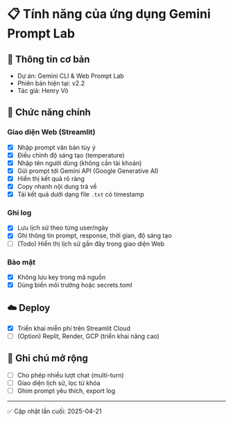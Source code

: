 # 📋 Tính năng của ứng dụng Gemini Prompt Lab

## 🧱 Thông tin cơ bản
- Dự án: Gemini CLI & Web Prompt Lab
- Phiên bản hiện tại: v2.2
- Tác giả: Henry Võ

## 🎯 Chức năng chính

### Giao diện Web (Streamlit)
- [x] Nhập prompt văn bản tùy ý
- [x] Điều chỉnh độ sáng tạo (temperature)
- [x] Nhập tên người dùng (không cần tài khoản)
- [x] Gửi prompt tới Gemini API (Google Generative AI)
- [x] Hiển thị kết quả rõ ràng
- [x] Copy nhanh nội dung trả về
- [x] Tải kết quả dưới dạng file `.txt` có timestamp

### Ghi log
- [x] Lưu lịch sử theo từng user/ngày
- [x] Ghi thông tin prompt, response, thời gian, độ sáng tạo
- [ ] (Todo) Hiển thị lịch sử gần đây trong giao diện Web

### Bảo mật
- [x] Không lưu key trong mã nguồn
- [x] Dùng biến môi trường hoặc secrets.toml

## ☁️ Deploy
- [x] Triển khai miễn phí trên Streamlit Cloud
- [ ] (Option) Replit, Render, GCP (triển khai nâng cao)

## 📌 Ghi chú mở rộng
- [ ] Cho phép nhiều lượt chat (multi-turn)
- [ ] Giao diện lịch sử, lọc từ khóa
- [ ] Ghim prompt yêu thích, export log

---

✅ Cập nhật lần cuối: 2025-04-21
